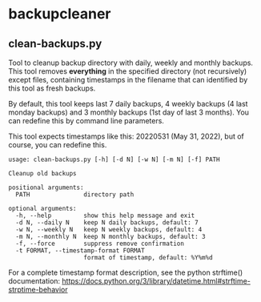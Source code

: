 # backupcleaner

## clean-backups.py

Tool to cleanup backup directory with daily, weekly and monthly backups.
This tool removes **everything** in the specified directory (not recursively) except files, containing timestamps in the filename that can identified by this tool as fresh backups.

By default, this tool keeps last 7 daily backups, 4 weekly backups (4 last monday backups) and 3 monthly backups (1st day of last 3 months). You can redefine this by command line parameters.

This tool expects timestamps like this: 20220531 (May 31, 2022), but of course, you can redefine this.

```text
usage: clean-backups.py [-h] [-d N] [-w N] [-m N] [-f] PATH

Cleanup old backups

positional arguments:
  PATH               directory path

optional arguments:
  -h, --help         show this help message and exit
  -d N, --daily N    keep N daily backups, default: 7
  -w N, --weekly N   keep N weekly backups, default: 4
  -m N, --monthly N  keep N monthly backups, default: 3
  -f, --force        suppress remove confirmation
  -t FORMAT, --timestamp-format FORMAT
                     format of timestamp, default: %Y%m%d
```

For a complete timestamp format description, see the python strftime() documentation: <https://docs.python.org/3/library/datetime.html#strftime-strptime-behavior>
